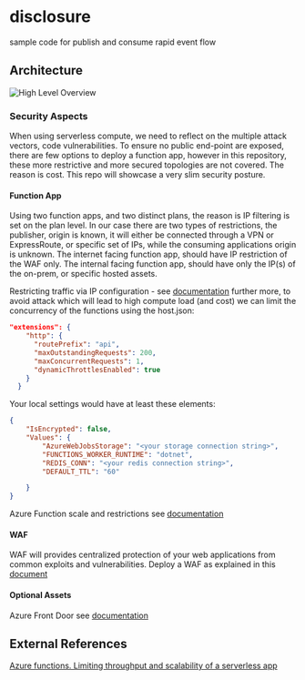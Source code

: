 # disclosure
sample code for publish and consume rapid event flow


## Architecture

![High Level Overview](https://user-images.githubusercontent.com/37622785/77907340-2634af00-7292-11ea-9236-36d3b828774c.png)

### Security Aspects
When using serverless compute, we need to reflect on the multiple attack vectors, code vulnerabilities. 
To ensure no public end-point are exposed, there are few options to deploy a function app, however in this repository, these more restrictive and more secured topologies are not covered. The reason is cost. This repo will showcase a very slim security posture.

#### Function App
Using two function apps, and two distinct plans, the reason is IP filtering is set on the plan level. In our case there are two types of restrictions, the publisher, origin is known, it will either be connected through a VPN or ExpressRoute, or specific set of IPs, while the consuming applications origin is unknown.
The internet facing function app, should have IP restriction of the WAF only.
The internal facing function app, should have only the IP(s) of the on-prem, or specific hosted assets.

Restricting traffic via IP configuration - see [documentation](https://docs.microsoft.com/en-us/azure/app-service/app-service-ip-restrictions)
further more, to avoid attack which will lead to high compute load (and cost) we can limit the concurrency of the functions using the host.json:
``` json
"extensions": {
    "http": {
      "routePrefix": "api",
      "maxOutstandingRequests": 200,
      "maxConcurrentRequests": 1,
      "dynamicThrottlesEnabled": true
    }
  }
```

Your local settings would have at least these elements:
``` json
{
    "IsEncrypted": false,
    "Values": {
        "AzureWebJobsStorage": "<your storage connection string>",
        "FUNCTIONS_WORKER_RUNTIME": "dotnet",
        "REDIS_CONN": "<your redis connection string>",
        "DEFAULT_TTL": "60"

    }
}
```

Azure Function scale and restrictions see [documentation](https://docs.microsoft.com/en-us/azure/azure-functions/functions-scale)

#### WAF
WAF will provides centralized protection of your web applications from common exploits and vulnerabilities. 
Deploy a WAF as explained in this [document](https://docs.microsoft.com/en-us/azure/web-application-firewall/ag/application-gateway-web-application-firewall-portal)

#### Optional Assets
Azure Front Door see [documentation](https://docs.microsoft.com/en-us/azure/frontdoor/quickstart-create-front-door)


## External References
[Azure functions. Limiting throughput and scalability of a serverless app](https://medium.com/microsoftazure/azure-functions-limiting-throughput-and-scalability-of-a-serverless-app-5b1c381491e3)
